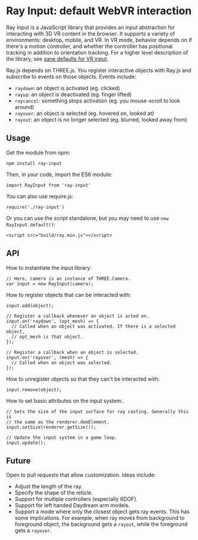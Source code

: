 Ray Input: default WebVR interaction
====================================

Ray Input is a JavaScript library that provides an input abstraction for
interacting with 3D VR content in the browser. It supports a variety of
environments: desktop, mobile, and VR. In VR mode, behavior depends on if
there's a motion controller, and whether the controller has positional tracking
in addition to orientation tracking. For a higher level description of the
library, see [sane defaults for VR input][smus].

[smus]: http://smus.com/ray-input-webvr-interaction-patterns/

Ray.js depends on THREE.js. You register interactive objects with Ray.js and
subscribe to events on those objects. Events include:

- `raydown`: an object is activated (eg. clicked)
- `rayup`: an object is deactivated (eg. finger lifted)
- `raycancel`: something stops activation (eg. you mouse-scroll to look around)
- `rayover`: an object is selected (eg. hovered on, looked at)
- `rayout`: an object is no longer selected (eg. blurred, looked away from)


## Usage

Get the module from npm:

    npm install ray-input

Then, in your code, import the ES6 module:

    import RayInput from 'ray-input'

You can also use require.js:

    require('./ray-input')

Or you can use the script standalone, but you may need to use `new
RayInput.default()`:

    <script src="build/ray.min.js"></script>

## API

How to instantiate the input library:

    // Here, camera is an instance of THREE.Camera.
    var input = new RayInput(camera);

How to register objects that can be interacted with:

    input.add(object);

    // Register a callback whenever an object is acted on.
    input.on('raydown', (opt_mesh) => {
      // Called when an object was activated. If there is a selected object,
      // opt_mesh is that object.
    });

    // Register a callback when an object is selected.
    input.on('rayover', (mesh) => {
      // Called when an object was selected.
    });

How to unregister objects so that they can't be interacted with:

    input.remove(object);

How to set basic attributes on the input system:.

    // Sets the size of the input surface for ray casting. Generally this is
    // the same as the renderer.domElement.
    input.setSize(renderer.getSize());

    // Update the input system in a game loop.
    input.update();


## Future

Open to pull requests that allow customization. Ideas include:

- Adjust the length of the ray.
- Specify the shape of the reticle.
- Support for multiple controllers (especially 6DOF).
- Support for left handed Daydream arm models.
- Support a mode where only the closest object gets ray events. This has some
  implications. For example, when ray moves from background to foreground
  object, the background gets a `rayout`, while the foreground gets a `rayover`.
